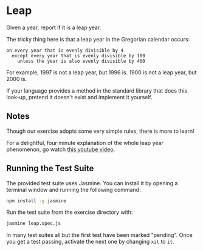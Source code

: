 # Leap

Given a year, report if it is a leap year.

The tricky thing here is that a leap year in the Gregorian calendar occurs:

```
on every year that is evenly divisible by 4
  except every year that is evenly divisible by 100
    unless the year is also evenly divisible by 400
```

For example, 1997 is not a leap year, but 1996 is. 1900 is not a leap year, but 2000 is.

If your language provides a method in the standard library that does this look-up, pretend it doesn't exist and implement it yourself.

## Notes
Though our exercise adopts some very simple rules, there is more to learn!

For a delightful, four minute explanation of the whole leap year phenomenon, go watch [this youtube video](https://www.youtube.com/watch?v=xX96xng7sAE).

## Running the Test Suite
The provided test suite uses Jasmine. You can install it by opening a terminal window and running the following command:

```bash
npm install -g jasmine
```

Run the test suite from the exercise directory with:

```bash
jasmine leap.spec.js
```

In many test suites all but the first test have been marked "pending". Once you get a test passing, activate the next one by changing `xit` to `it`.